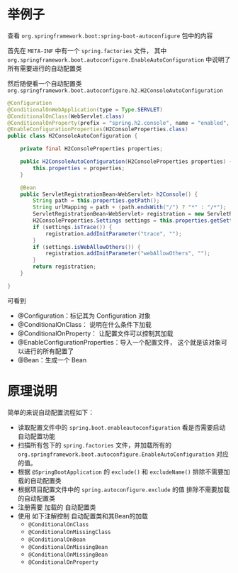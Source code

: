 # 举例子
查看 `org.springframework.boot:spring-boot-autoconfigure` 包中的内容

首先在 `META-INF` 中有一个 `spring.factories` 文件， 其中 `org.springframework.boot.autoconfigure.EnableAutoConfiguration` 中说明了所有需要进行的自动配置类

然后随便看一个自动配置类 `org.springframework.boot.autoconfigure.h2.H2ConsoleAutoConfiguration` 
```java
@Configuration
@ConditionalOnWebApplication(type = Type.SERVLET)
@ConditionalOnClass(WebServlet.class)
@ConditionalOnProperty(prefix = "spring.h2.console", name = "enabled", havingValue = "true", matchIfMissing = false)
@EnableConfigurationProperties(H2ConsoleProperties.class)
public class H2ConsoleAutoConfiguration {

	private final H2ConsoleProperties properties;

	public H2ConsoleAutoConfiguration(H2ConsoleProperties properties) {
		this.properties = properties;
	}

	@Bean
	public ServletRegistrationBean<WebServlet> h2Console() {
		String path = this.properties.getPath();
		String urlMapping = path + (path.endsWith("/") ? "*" : "/*");
		ServletRegistrationBean<WebServlet> registration = new ServletRegistrationBean<>(new WebServlet(), urlMapping);
		H2ConsoleProperties.Settings settings = this.properties.getSettings();
		if (settings.isTrace()) {
			registration.addInitParameter("trace", "");
		}
		if (settings.isWebAllowOthers()) {
			registration.addInitParameter("webAllowOthers", "");
		}
		return registration;
	}

}
```

可看到
- @Configuration：标记其为 Configuration 对象
- @ConditionalOnClass： 说明在什么条件下加载
- @ConditionalOnProperty： 让配置文件可以控制其加载
- @EnableConfigurationProperties：导入一个配置文件， 这个就是该对象可以进行的所有配置了
- @Bean：生成一个 Bean

# 原理说明
简单的来说自动配置流程如下：
- 读取配置文件中的 `spring.boot.enableautoconfiguration` 看是否需要启动自动配置功能
- 扫描所有包下的 `spring.factories` 文件，并加载所有的 `org.springframework.boot.autoconfigure.EnableAutoConfiguration` 对应的值。
- 根据 `@SpringBootApplication` 的 `exclude()` 和 `excludeName()` 排除不需要加载的自动配置类
- 根据项目配置文件中的 `spring.autoconfigure.exclude` 的值 排除不需要加载的自动配置类
- 注册需要 加载的 自动配置类
- 使用 如下注解控制 自动配置类和其Bean的加载
  - `@ConditionalOnClass`
  - `@ConditionalOnMissingClass`
  - `@ConditionalOnBean`
  - `@ConditionalOnMissingBean`
  - `@ConditionalOnMissingBean`
  - `@ConditionalOnProperty`
  



